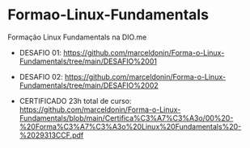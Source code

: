 # Formao-Linux-Fundamentals
Formação Linux Fundamentals na DIO.me

- DESAFIO 01: https://github.com/marceldonin/Forma-o-Linux-Fundamentals/tree/main/DESAFIO%2001

- DESAFIO 02: https://github.com/marceldonin/Forma-o-Linux-Fundamentals/tree/main/DESAFIO%2002

- CERTIFICADO 23h total de curso: https://github.com/marceldonin/Forma-o-Linux-Fundamentals/blob/main/Certifica%C3%A7%C3%A3o/00%20-%20Forma%C3%A7%C3%A3o%20Linux%20Fundamentals%20-%2029313CCF.pdf


